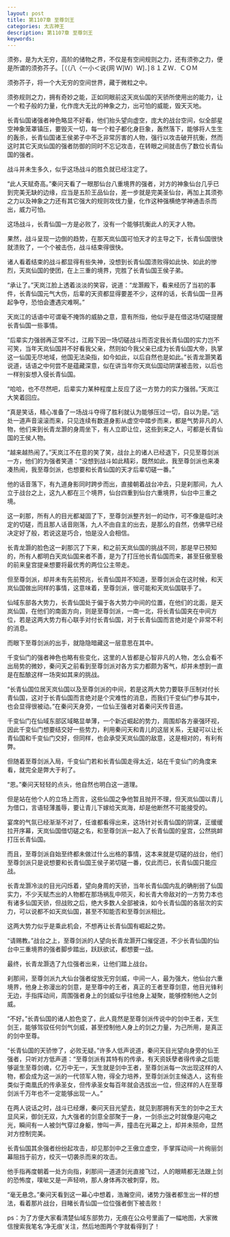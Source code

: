 ```yaml
---
layout: post
title: 第1107章 至尊剑王
categories: 太古神王
description: 第1107章 至尊剑王
keywords:
---
```


须弥，是为大无穷，高阶的储物之界，不仅是有空间规则之力，还有须弥之力，便是所谓的须弥芥子。［（（八〈一小＜说{网 Ｗ]Ｗ）Ｗ]．]８１ＺＷ．ＣＯＭ

须弥芥子，将一个大无穷的空间世界，藏于微粒之中。

须弥规则之力，拥有奇妙之能，正如同眼前这天岚仙国的天骄所使用出的能力，让一个粒子般的力量，化作庞大无比的神象之力，出可怕的威能，毁天灭地。

长青仙国诸强者神色略显不好看，他们抬头望向虚空，庞大的战台空间，似全部星空神象笼罩镇压，要毁灭一切，每一个粒子都化身巨象，轰然落下，能够将人生生的轰杀，长青仙国诸王侯弟子中不乏非常厉害的人物，强行以攻击破开抗衡，然而这时其它天岚仙国的强者防御的同时不忘记攻击，在转眼之间就击伤了数位长青仙国的强者。

战斗并未生多久，似乎这场战斗的胜负就已经注定了。

“此人天赋奇高。”秦问天看了一眼那仙台八重境界的强者，对方的神象仙台几乎已到完美无缺的边缘，应当是五阶王品仙台，差一步就是完美圣仙台，再加上其须弥之力以及神象之力还有其它强大的规则攻伐力量，化作这种强横绝学神通击杀而出，威力可怕。

这场战斗，长青仙国一方是必败了，没有一个能够抗衡此人的天才人物。

果然，战斗呈现一边倒的趋势，在那天岚仙国可怕天才的主导之下，长青仙国很快就溃败了，一个个被击伤，战斗结束得很快。

诸人看着结束的战斗都显得有些失神，没想到长青仙国溃败得如此快、如此的惨烈，天岚仙国的使团，在上三重的境界，完胜了长青仙国王侯子弟。

“承让了。”天岚江脸上透着淡淡的笑容，说道：“龙灏殿下，看来经历了当初的事件，长青仙国元气大伤，后辈的天资都显得要差不少，这样的话，长青仙国一旦再起争夺，恐怕会遭遇灾难啊。”

天岚江的话语中可谓毫不掩饰的威胁之意，意有所指，他似乎是在借这场切磋提醒长青仙国一些事情。

“后辈实力强弱再正常不过，江殿下因一场切磋战斗而否定我长青仙国的实力岂不可笑，当年天岚仙国并不好看我父亲，然则如今我父亲已成为长青仙国大帝，执掌这一仙国无尽地域，他国无法染指，如今如此，以后自然也是如此。”长青龙灏笑着说道，话语之中何尝不是蕴藏深意，似在讲当年你天岚仙国动阴谋被击败，以后也一样别妄想入侵长青仙国。

“哈哈，也不尽然吧，后辈实力某种程度上反应了这一方势力的实力强弱。”天岚江大笑着回应。

“真是笑话，精心准备了一场战斗夺得了胜利就认为能够压过一切，自以为是。”远处一道声音滚滚而来，只见连续有数道身影从虚空中踏步而来，都是气势非凡的人物，他们来到长青龙灏的身周坐下，有人立即让位，这些到来之人，可都是长青仙国的王侯人物。

“越来越热闹了。”天岚江不在意的笑了笑，战台上的诸人已经退下，只见至尊剑派一方，他们的为强者笑道：“没想到战斗如此精彩，既然如此，我至尊剑派也来凑凑热闹，我至尊剑派，也想要和长青仙国的天才后辈切磋一番。”

他的话音落下，有九道身影同时跨步而出，直接朝着战台冲去，只是刹那间，九人立于战台之上，这九人都在三个境界，仙台四重到仙台六重境界，仙台中三重之境。

这一刹那，所有人的目光都凝固了下，至尊剑派整齐划一的动作，可不像是临时决定的切磋，而且那人话音刚落，九人不由自主的出去，是那么的自然，仿佛早已经决定好了般，若说这是巧合，怕是没人会相信。

长青龙灏的脸色这一刹那沉了下来，和之前天岚仙国的挑战不同，那是早已预知的，所有人都明白天岚仙国来者不善，是为了打压他长青仙国而来，甚至狂傲至极的前来皇宫提亲想要将最优秀的两位公主带走。

但至尊剑派，却并未有先前预兆，长青仙国并不知道，至尊剑派会在这时候，和天岚仙国做出同样的事情，这意味着，至尊剑派，很可能和天岚仙国联手了。

仙域东部各大势力，长青仙国处于偏于各大势力中间的位置，在他们的北面，是天岚仙国，在他们的南面方向，则是至尊剑派，一南一北，将长青仙国夹在中间方位，若是这两大势力有心联手对付长青仙国，对于长青仙国而言绝对是个非常不利的消息。

而眼下至尊剑派的出手，就隐隐暗藏这一层意思在其中。

千变仙门的强者神色也略有些变化，这里的人皆都是心智非凡的人物，怎么会看不出局势的微妙，秦问天之前看到至尊剑派对各方实力都颇为客气，却并未想到一直是在酝酿这样一场突如其来的挑战。

“长青仙国位居天岚仙国以及至尊剑派的中间，若是这两大势力要联手压制对付长青仙国，这对于长青仙国而言绝对是个灾难性的消息，而我们千变仙门参与其中，也会显得很被动。”在秦问天身旁，一位仙王强者对着秦问天传音道。

千变仙门在仙域东部区域略显单薄，一个新近崛起的势力，周围却各方豪强环视，因此千变仙门想要结交好一些势力，利用秦问天和青儿的这层关系，无疑可以让长青仙国和千变仙门交好，但同样，也会承受天岚仙国的敌意，这是相对的，有利有弊。

但随着至尊剑派入局，千变仙门若和长青仙国走得太近，站在千变仙门的角度来看，就完全是弊大于利了。

“恩。”秦问天轻轻的点头，他自然也明白这一道理。

但是站在他个人的立场上而言，这些仙国之争他暂且抛开不理，但天岚仙国以青儿为借口，言语轻薄羞辱，要让青儿下嫁给天岚海，却是他断然不可能接受的。

宴席的气氛已经渐渐不对了，任谁都看得出来，这场针对长青仙国的阴谋，正缓缓拉开序幕，天岚仙国借切磋之名，和至尊剑派一起入了长青仙国的皇宫，公然挑衅打压长青仙国。

而且，至尊剑派自始至终都未做过什么出格的事情，这本来就是切磋的战台，他们至尊剑派只是说想要和长青仙国王侯子弟切磋一番，仅此而已，长青仙国只能应战。

长青龙灏冷淡的目光闪烁着，望向身周的天骄，当年长青仙国内乱的确削弱了仙国实力，不少天赋杰出的人物都在那场祸乱中陨灭，和长青大帝敌对的一方势力本也有诸多仙国天骄，但战败之后，绝大多数人全部被诛，如今长青仙国的各层次的实力，可以说都不如天岚仙国，甚至不知能否和至尊剑派相比。

这两大势力似乎是乘此机会，不想再让长青仙国有崛起之势。

“请赐教。”战台之上，至尊剑派的人望向长青龙灏开口催促道，不少长青仙国的仙台中三重境界的强者脚步踏出，跃跃欲试，都想要一战。

最终，长青龙灏选了九位强者出来，让他们踏上战台。

刹那间，至尊剑派九大仙台强者绽放无穷剑威，中间一人，最为强大，他仙台六重境界，他身上弥漫出的剑意，是至尊中的王者，真正的王者至尊剑意，他目光锋利无边，手指挥动间，周围强者身上的剑威似乎往他身上凝聚，能够控制他人之剑威。

“不好。”长青仙国的诸人脸色变了，此人竟然是至尊剑派传说中的剑中王者，天生剑王，能够驾驭任何剑气剑威，甚至控制他人身上的剑之力量，为己所用，是真正的剑中至尊。

“长青仙国的天骄惨了，必败无疑。”许多人低声说道，秦问天目光望向身旁的仙王强者，只听对方低声道：“至尊剑派有其特有的传承，有天资妖孽者得传承之后能够诞生至尊剑魂，亿万中无一，天生就是剑中王者，至尊剑派每一次出现这样的人物，都会成为这一派的一代领军人物，得全力培养，至尊剑派剑主候选人，这有些类似于南凰氏的传承圣女，但传承圣女每百年就会选拔出一位，但这样的人在至尊剑派千万年也不一定能够出现一人。”

在两人说话之时，战斗已经爆，秦问天目光望去，就见到那拥有天生的剑中之王大显风采，御剑无双，九大强者的剑意全部聚于一身，一剑杀出之时就像是闪电之光，瞬间有一人被剑气穿过身躯，惨叫一声，撞击在光幕之上，却并未殒命，显然对方控制完美。

长青仙国其余强者纷纷起攻击，却见那剑中之王傲立虚空，手掌挥动间一片绚丽剑幕阻挡于前方，绞灭一切袭杀而来的攻击。

他手指再度朝着一处方向指，刹那间一道道剑光直接飞过，人的眼睛都无法跟上剑的恐怖度，噗呲又是一声轻响，那人身体再次被刺穿，败。

“毫无悬念。”秦问天看到这一幕心中想着，浩瀚空间，诸势力强者都生出一样的想法，看着那片战台，目睹长青仙国一位位强者倒下被击败！

ps：为了方便大家看清楚仙域东部势力，无痕在公众号里画了一幅地图，大家微信搜索我笔名‘净无痕’关注，然后地图两个字就看得到了！
